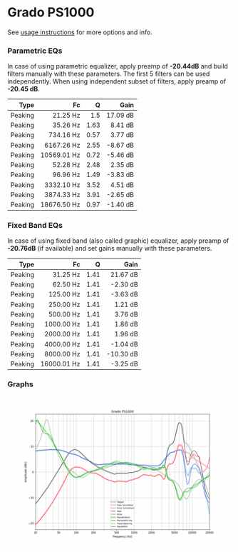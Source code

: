 # Grado PS1000
See [usage instructions](https://github.com/jaakkopasanen/AutoEq#usage) for more options and info.

### Parametric EQs
In case of using parametric equalizer, apply preamp of **-20.44dB** and build filters manually
with these parameters. The first 5 filters can be used independently.
When using independent subset of filters, apply preamp of **-20.45 dB**.

| Type    | Fc          |    Q | Gain     |
|--------:|------------:|-----:|---------:|
| Peaking | 21.25 Hz    | 1.5  | 17.09 dB |
| Peaking | 35.26 Hz    | 1.63 | 8.41 dB  |
| Peaking | 734.16 Hz   | 0.57 | 3.77 dB  |
| Peaking | 6167.26 Hz  | 2.55 | -8.67 dB |
| Peaking | 10569.01 Hz | 0.72 | -5.46 dB |
| Peaking | 52.28 Hz    | 2.48 | 2.35 dB  |
| Peaking | 96.96 Hz    | 1.49 | -3.83 dB |
| Peaking | 3332.10 Hz  | 3.52 | 4.51 dB  |
| Peaking | 3874.33 Hz  | 3.91 | -2.65 dB |
| Peaking | 18676.50 Hz | 0.97 | -1.40 dB |

### Fixed Band EQs
In case of using fixed band (also called graphic) equalizer, apply preamp of **-20.76dB**
(if available) and set gains manually with these parameters.

| Type    | Fc          |    Q | Gain      |
|--------:|------------:|-----:|----------:|
| Peaking | 31.25 Hz    | 1.41 | 21.67 dB  |
| Peaking | 62.50 Hz    | 1.41 | -2.30 dB  |
| Peaking | 125.00 Hz   | 1.41 | -3.63 dB  |
| Peaking | 250.00 Hz   | 1.41 | 1.21 dB   |
| Peaking | 500.00 Hz   | 1.41 | 3.76 dB   |
| Peaking | 1000.00 Hz  | 1.41 | 1.86 dB   |
| Peaking | 2000.00 Hz  | 1.41 | 1.96 dB   |
| Peaking | 4000.00 Hz  | 1.41 | -1.04 dB  |
| Peaking | 8000.00 Hz  | 1.41 | -10.30 dB |
| Peaking | 16000.01 Hz | 1.41 | -3.25 dB  |

### Graphs
![](./Grado%20PS1000.png)